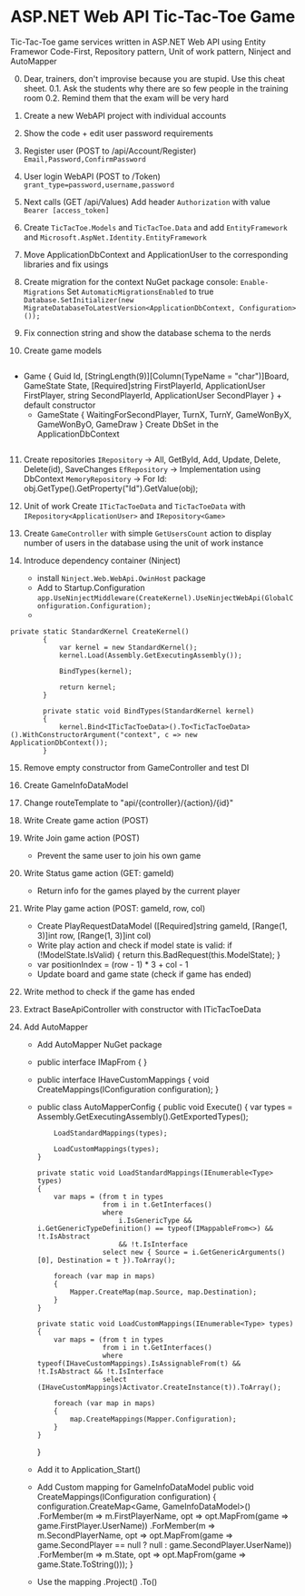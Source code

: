 ASP.NET Web API Tic-Tac-Toe Game
================================

Tic-Tac-Toe game services written in ASP.NET Web API using Entity Framewor Code-First, Repository pattern, Unit of work pattern, Ninject and AutoMapper

0. Dear, trainers, don't improvise because you are stupid. Use this cheat sheet.
0.1. Ask the students why there are so few people in the training room
0.2. Remind them that the exam will be very hard

1. Create a new WebAPI project with individual accounts

2. Show the code + edit user password requirements

3. Register user (POST to /api/Account/Register)
	`Email,Password,ConfirmPassword`

4. User login WebAPI (POST to /Token)
	`grant_type=password,username,password`

5. Next calls (GET /api/Values)
	Add header `Authorization` with value `Bearer [access_token]`

6. Create `TicTacToe.Models` and `TicTacToe.Data` and add `EntityFramework` and `Microsoft.AspNet.Identity.EntityFramework`

7. Move ApplicationDbContext and ApplicationUser to the corresponding libraries and fix usings

8. Create migration for the context
	NuGet package console: `Enable-Migrations`
	Set `AutomaticMigrationsEnabled` to true
	`Database.SetInitializer(new MigrateDatabaseToLatestVersion<ApplicationDbContext, Configuration>());`

9. Fix connection string and show the database schema to the nerds

10. Create game models
	```
* Game { Guid Id, [StringLength(9)][Column(TypeName = "char")]Board, GameState State, [Required]string FirstPlayerId, ApplicationUser FirstPlayer, string SecondPlayerId, ApplicationUser SecondPlayer } + default constructor
	* GameState { WaitingForSecondPlayer, TurnX, TurnY, GameWonByX, GameWonByO, GameDraw }
	Create DbSet<Game> in the ApplicationDbContext
	```

11. Create repositories
	`IRepository` -> All, GetById, Add, Update, Delete, Delete(id), SaveChanges
	`EfRepository` -> Implementation using DbContext
	`MemoryRepository` -> For Id: obj.GetType().GetProperty("Id").GetValue(obj);

12. Unit of work
	Create `ITicTacToeData` and `TicTacToeData` with `IRepository<ApplicationUser>` and `IRepository<Game>`

13. Create `GameController` with simple `GetUsersCount` action to display number of users in the database using the unit of work instance

14. Introduce dependency container (Ninject)
	* install `Ninject.Web.WebApi.OwinHost` package
	* Add to Startup.Configuration `app.UseNinjectMiddleware(CreateKernel).UseNinjectWebApi(GlobalConfiguration.Configuration);`
	*     
```
private static StandardKernel CreateKernel()
		{
			var kernel = new StandardKernel();
			kernel.Load(Assembly.GetExecutingAssembly());
		
			BindTypes(kernel);
		
			return kernel;
		}
		
		private static void BindTypes(StandardKernel kernel)
		{
			kernel.Bind<ITicTacToeData>().To<TicTacToeData>().WithConstructorArgument("context", c => new ApplicationDbContext());
		}
```

15. Remove empty constructor from GameController and test DI

16. Create GameInfoDataModel

17. Change routeTemplate to "api/{controller}/{action}/{id}"

18. Write Create game action (POST)

19. Write Join game action (POST)
	* Prevent the same user to join his own game

20. Write Status game action (GET: gameId)
	* Return info for the games played by the current player

21. Write Play game action (POST: gameId, row, col)
	* Create PlayRequestDataModel ([Required]string gameId, [Range(1, 3)]int row, [Range(1, 3)]int col)
	* Write play action and check if model state is valid: if (!ModelState.IsValid) { return this.BadRequest(this.ModelState); }
	* var positionIndex = (row - 1) * 3 + col - 1
	* Update board and game state (check if game has ended)

22. Write method to check if the game has ended

23. Extract BaseApiController with constructor with ITicTacToeData

24. Add AutoMapper
	* Add AutoMapper NuGet package
	* public interface IMapFrom<T> { }
	* public interface IHaveCustomMappings { void CreateMappings(IConfiguration configuration); }
	*   public class AutoMapperConfig
		{
			public void Execute()
			{
				var types = Assembly.GetExecutingAssembly().GetExportedTypes();

				LoadStandardMappings(types);

				LoadCustomMappings(types);
			}

			private static void LoadStandardMappings(IEnumerable<Type> types)
			{
				var maps = (from t in types
							from i in t.GetInterfaces()
							where
								i.IsGenericType && i.GetGenericTypeDefinition() == typeof(IMappableFrom<>) && !t.IsAbstract
								&& !t.IsInterface
							select new { Source = i.GetGenericArguments()[0], Destination = t }).ToArray();

				foreach (var map in maps)
				{
					Mapper.CreateMap(map.Source, map.Destination);
				}
			}

			private static void LoadCustomMappings(IEnumerable<Type> types)
			{
				var maps = (from t in types
							from i in t.GetInterfaces()
							where typeof(IHaveCustomMappings).IsAssignableFrom(t) && !t.IsAbstract && !t.IsInterface
							select (IHaveCustomMappings)Activator.CreateInstance(t)).ToArray();

				foreach (var map in maps)
				{
					map.CreateMappings(Mapper.Configuration);
				}
			}
		}
	* Add it to Application_Start()
	* Add Custom mapping for GameInfoDataModel
		public void CreateMappings(IConfiguration configuration)
		{
			configuration.CreateMap<Game, GameInfoDataModel>()
				   .ForMember(m => m.FirstPlayerName, opt => opt.MapFrom(game => game.FirstPlayer.UserName))
				   .ForMember(m => m.SecondPlayerName, opt => opt.MapFrom(game => game.SecondPlayer == null ? null : game.SecondPlayer.UserName))
				   .ForMember(m => m.State, opt => opt.MapFrom(game => game.State.ToString()));
		}
	* Use the mapping
		.Project()
		.To<GameInfoDataModel>()
